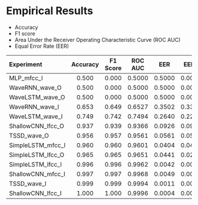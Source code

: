 # Empirical Results
 
-   Accuracy
-   F1 score
-   Area Under the Receiver Operating Characteristic Curve (ROC AUC)
-   Equal Error Rate (EER)
 
| Experiment | Accuracy | F1 Score | ROC AUC | EER | EER2 |
| :--------- | :------: | :------: | :-----: | :-: | :--: |
| MLP_mfcc_I | 0.500 | 0.000 | 0.5000 | 0.5000 | 0.0000 |
| WaveRNN_wave_O | 0.500 | 0.000 | 0.5000 | 0.5000 | 0.0000 |
| WaveLSTM_wave_O | 0.500 | 0.000 | 0.5000 | 0.5000 | 0.0000 |
| WaveRNN_wave_I | 0.653 | 0.649 | 0.6527 | 0.3502 | 0.3378 |
| WaveLSTM_wave_I | 0.749 | 0.742 | 0.7494 | 0.2640 | 0.2221 |
| ShallowCNN_lfcc_O | 0.937 | 0.939 | 0.9366 | 0.0926 | 0.0992 |
| TSSD_wave_O | 0.956 | 0.957 | 0.9561 | 0.0561 | 0.0576 |
| SimpleLSTM_mfcc_I | 0.960 | 0.960 | 0.9601 | 0.0404 | 0.0405 |
| SimpleLSTM_lfcc_O | 0.965 | 0.965 | 0.9651 | 0.0441 | 0.0248 |
| SimpleLSTM_lfcc_I | 0.996 | 0.996 | 0.9962 | 0.0042 | 0.0034 |
| ShallowCNN_mfcc_I | 0.997 | 0.997 | 0.9968 | 0.0049 | 0.0015 |
| TSSD_wave_I | 0.999 | 0.999 | 0.9994 | 0.0011 | 0.0000 |
| ShallowCNN_lfcc_I | 1.000 | 1.000 | 0.9996 | 0.0004 | 0.0004 |